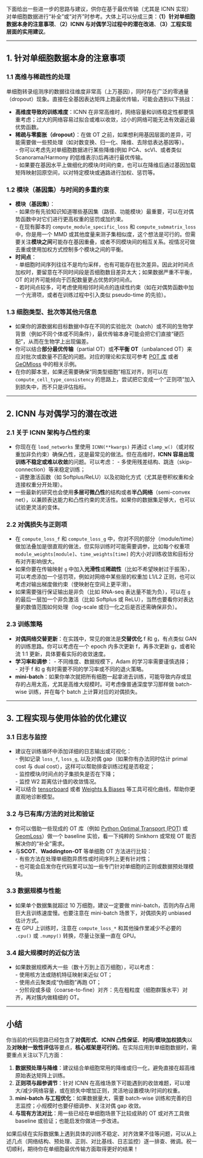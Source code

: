 下面给出一些进一步的思路与建议，供你在基于最优传输（尤其是 ICNN 实现）对单细胞数据进行“补全”或“对齐”时参考。大体上可以分成三类：**（1）针对单细胞数据本身的注意事项**、**（2）ICNN 与对偶学习过程中的潜在改进**、**（3）工程实现层面的实用建议**。

---

## 1. 针对单细胞数据本身的注意事项

### 1.1 高维与稀疏性的处理
单细胞转录组测序的数据往往维度非常高（上万基因），同时存在广泛的零通量（dropout）现象。直接在全基因表达矩阵上跑最优传输，可能会遇到以下挑战：
- **高维度导致的训练难度**：ICNN 在非常高维时，网络容量和训练稳定性都要慎重考虑；过大的网络容易过拟合或难以收敛，过小的网络可能无法有效逼近最优势函数。
- **稀疏与零膨胀（dropout）**：在做 OT 之前，如果想利用基因层面的差异，可能需要做一些预处理（如对数变换、归一化、降维、去除低表达基因等）。  
  \- 你可以考虑先对单细胞数据进行某些降维(例如 PCA、scVI、或者类似 Scanorama/Harmony 的低维表示)后再进行最优传输。  
  \- 如果要在基因水平上做细化的模块/时间约束，也可以在降维后通过基因加载矩阵映射回原空间，以对特定模块或通路进行加权、惩罚等。

### 1.2 模块（基因集）与时间的多重约束
- **模块（基因集）**：  
  \- 如果你有先验知识知道哪些基因集（路径、功能模块）最重要，可以在对偶势函数中对它们进行更高权重的惩罚或加约束。  
  \- 在现有脚本的 `compute_module_specific_loss` 和 `compute_submatrix_loss` 中，你是用一个 MMD 或其他度量来测子集相似度，这个想法是可行的。但需要关注**模块之间**可能存在基因重叠，或者不同模块间的相互关系。视情况可做去重或使用加权方式控制多个模块之间的平衡。
- **时间点**：  
  \- 单细胞时间序列往往不是均匀采样，也有可能存在批次差异。因此对时间点加权时，要留意在不同时间段是否细胞数目差异太大；如果数据严重不平衡，OT 的对齐可能倾向于匹配数量更占优势的时间点。  
  \- 若时间点较多，可考虑使用相邻时间点的连续性约束（如在对偶势函数中加一个光滑项，或者在训练过程中引入类似 pseudo-time 的先验）。

### 1.3 细胞类型、批次等其他元信息
- 如果你的源数据和目标数据中存在不同的实验批次（batch）或不同的生物学背景（例如不同个体或不同条件），最优传输本身可能会把它们直接“硬匹配”，从而在生物学上出现偏差。  
- 你可以结合**部分最优传输**（partial OT）或**不平衡 OT**（unbalanced OT）来应对批次或数量不匹配的问题。对应的理论和实现可参考 [POT 库](https://pythonot.github.io) 或者 [GeOMloss](https://www.kernel-operations.io/geomloss/) 中的相关示例。  
- 在你的脚本里，如果还需要确保“同类型细胞”相互对齐，则可以在 `compute_cell_type_consistency` 的思路上，尝试把它变成一个“正则项”加入到损失中，而不只是评估指标。

---

## 2. ICNN 与对偶学习的潜在改进

### 2.1 关于 ICNN 架构与凸性约束
- 你现在在 `load_networks` 里使用 `ICNN(**kwargs)` 并通过 `clamp_w()`（或对权重加非负约束）确保凸性，这是最常见的做法。但在高维时，**ICNN 容易出现训练不稳定或难以收敛**的问题。可以考虑：
  \- 多使用残差结构、跳连（skip-connection）等来稳定训练；  
  \- 调整激活函数（如 Softplus/ReLU）以及初始化方式（尤其是卷积权重和全连接权重分开处理）。
- 一些最新的研究也会使用**多层可微凸性**的结构或者**半凸网络**（semi-convex net），以兼顾表达能力和凸性约束的灵活性。如果你的数据集足够大，也可以试验更灵活的变体。

### 2.2 对偶损失与正则项
- 在 `compute_loss_f` 和 `compute_loss_g` 中，你对不同的部分（module/time）做加法叠加是很直观的做法，但实际训练时可能需要调参，比如每个权重项 `module_weights[module]`、`time_weights[time]` 的大小对训练收敛和目标分布对齐影响很大。  
- 如果你要在传输映射 `g` 中加入**光滑性**或**稀疏性**（比如不希望映射过于振荡），可以考虑添加一个惩罚项，例如对网络中某些层的权重加 L1/L2 正则，也可以考虑对输出梯度做约束（使映射在空间上更平滑）。
- 如果需要强行保证输出是非负（比如 RNA-seq 表达量不能为负），可以在 `g` 的最后一层加一个非负激活（比如 Softplus 或 ReLU），当然也要看你对表达量的数值范围如何处理（log-scale 或归一化之后是否还需确保非负）。

### 2.3 训练策略
- **对偶网络交替更新**：在实践中，常见的做法是**交替优化** f 和 g，有点类似 GAN 的训练思路。你可以考虑在一个 epoch 内多次更新 f，再多次更新 g，或者轮流 1:1 更新，具体要看实际的收敛速度。  
- **学习率和调参**： 
  \- 不同维度、数据规模下，Adam 的学习率需要谨慎选择；  
  \- 对于 f 和 g 有时需要不同的学习率或不同的退火策略。  
- **mini-batch**：如果你单次就把所有细胞一起拿进去训练，可能导致内存或显存的占用太高，尤其是高维大规模时。可考虑像普通深度学习那样做 batch-wise 训练，并在每个 batch 上计算对应的对偶损失。

---

## 3. 工程实现与使用体验的优化建议

### 3.1 日志与监控
- 建议在训练循环中添加详细的日志输出或可视化：  
  \- 例如记录 `loss_f`, `loss_g`, 以及对偶 gap（如果你有办法同时估计 primal cost 与 dual cost），这样可以帮助排查训练过程是否稳定；  
  \- 监控模块/时间点的子集损失是否在下降；  
  \- 监控 W2 距离估计值的收敛情况。  
- 可以结合 [tensorboard](https://pytorch.org/docs/stable/tensorboard.html) 或者 [Weights & Biases](https://docs.wandb.ai/) 等工具可视化曲线，帮助你更直观地诊断模型。

### 3.2 与已有库/方法的对比和验证
- 你可以借助一些现成的 OT 库（例如 [Python Optimal Transport (POT)](https://pythonot.github.io/) 或 [GeomLoss](https://www.kernel-operations.io/geomloss/)）做一个 baseline 实验，看一下纯粹的 Sinkhorn 或常规 OT 能否解决你的“补全”需求。  
- 与**SCOT**、**Waddington-OT** 等单细胞 OT 方法进行比较：  
  \- 有些方法在处理单细胞异质性或时间序列上更有针对性；  
  \- 也可能会启发你在代码里可以加一些专门针对单细胞的正则或数据预处理模块。  

### 3.3 数据规模与性能
- 如果单个数据集就超过 10 万细胞，建议一定要做 mini-batch，否则内存占用巨大且训练速度慢。也要注意在 mini-batch 场景下，对偶损失的 unbiased 估计方式。  
- 在 GPU 上训练时，注意在 `compute_loss_*` 和其他操作里减少不必要的 `.cpu()` 或 `.numpy()` 转换，尽量让张量一直在 GPU。

### 3.4 超大规模时的近似方法
- 如果数据规模再大一些（数十万到上百万细胞），可以考虑：  
  \- 使用核方法或随机特征映射来近似 OT；  
  \- 使用点云聚类成“伪细胞”再跑 OT；  
  \- 分阶段或多级（coarse-to-fine）对齐：先在粗粒度（细胞群簇水平）对齐，再对簇内做精细的 OT。

---

## 小结

你当前的代码思路已经包含了**对偶形式**、**ICNN 凸性保证**、**时间/模块加权损失**以及**对映射一致性评估**等要点，**核心框架是可行的**。在实际应用到单细胞数据时，需要重点关注以下几方面：

1. **数据预处理与降维**：建议结合单细胞常用的降维或归一化，避免直接在超高维原始表达矩阵上训练。
2. **正则项与超参调节**：针对 ICNN 在高维场景下可能遇到的收敛难题，可以增大/减少网络容量，或在损失中增加正则，灵活地设置模块/时间的权重。
3. **mini-batch 与工程优化**：如果数据量大，需要 batch-wise 训练和完善的日志监控；小规模时也要仔细调参、关注对偶 gap 收敛。
4. **与现有方法对比**：用一些已经在单细胞场景下比较成熟的 OT 或对齐工具做 baseline 或验证；也能启发你做进一步改进。

如果后续在实际数据集上遇到具体的训练不稳定、对齐效果不佳等问题，可以从上述几点（网络结构、预处理、正则、对比基线、日志监控）逐一排查、微调。祝一切顺利，期待你在单细胞最优传输方面取得更好的结果！